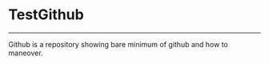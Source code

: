 # TestGithub
-------------
Github is a repository showing bare minimum of github and how to maneover.
